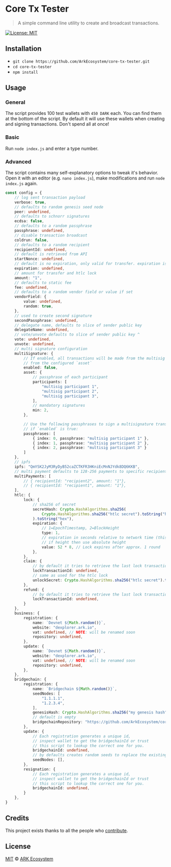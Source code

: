 # Core Tx Tester

> A simple command line utility to create and broadcast transactions.

[![License: MIT](https://badgen.now.sh/badge/license/MIT/green)](https://opensource.org/licenses/MIT)

## Installation
- `git clone https://github.com/ArkEcosystem/core-tx-tester.git`
- `cd core-tx-tester`
- `npm install`

## Usage

### General
The script provides 100 test wallets with `450 DARK` each. You can find them at the
bottom of the script. By default it will use these wallets when creating and signing transactions. Don't spend all at once!

### Basic
Run `node index.js` and enter a type number.

### Advanced
The script contains many self-explanatory options to tweak it's behavior. Open it with an editor (e.g. `nano index.js`), make modifications and run `node index.js` again.

```ts
const config = {
    // log sent transaction payload
    verbose: true,
    // defaults to random genesis seed node
    peer: undefined,
    // defaults to schnorr signatures
    ecdsa: false,
    // defaults to a random passphrase
    passphrase: undefined,
    // disable transaction broadcast
    coldrun: false,
    // defaults to a random recipient
    recipientId: undefined,
    // default is retrieved from API
    startNonce: undefined,
    // default is no expiration, only valid for transfer. expiration is by block height
    expiration: undefined,
    // amount for transfer and htlc lock
    amount: "1",
    // defaults to static fee
    fee: undefined,
    // defaults to a random vendor field or value if set
    vendorField: {
        value: undefined,
        random: true,
    },
    // used to create second signature
    secondPassphrase: undefined,
    // delegate name, defaults to slice of sender public key
    delegateName: undefined,
    // vote/unvote defaults to slice of sender public key ^
    vote: undefined,
    unvote: undefined,
    // multi signature configuration
    multiSignature: {
        // If enabled, all transactions will be made from the multisig wallet that is derived
        // from the configured `asset`
        enabled: false,
        asset: {
            // passphrase of each participant
            participants: [
                "multisig participant 1",
                "multisig participant 2",
                "multisig participant 3",
            ],
            // mandatory signatures
            min: 2,
        },

        // Use the following passphrases to sign a multisignature transaction for the configured `asset`
        // if `enabled` is true:
        passphrases: [
            { index: 0, passphrase: "multisig participant 1" },
            { index: 1, passphrase: "multisig participant 2" },
            { index: 2, passphrase: "multisig participant 3" }
        ]
    },
    // ipfs
    ipfs: "QmYSK2JyM3RyDyB52caZCTKFR3HKniEcMnNJYdk8DQ6KKB",
    // multi payment defaults to 128-256 payments to specific recipients
    multiPayments: [
        // { recipientId: "recipient2", amount: "1"},
        // { recipientId: "recipient1", amount: "1"},
    ],
    htlc: {
        lock: {
            // sha256 of secret
            secretHash: Crypto.HashAlgorithms.sha256(
                Crypto.HashAlgorithms.sha256("htlc secret").toString("hex").slice(0, 32)
            ).toString("hex"),
            expiration: {
                // 1=EpochTimestamp, 2=BlockHeight
                type: 1,
                // expiration in seconds relative to network time (this scripts reads the network time)
                // if height then use absolute height
                value: 52 * 8, // Lock expires after approx. 1 round
            },
        },
        claim: {
            // by default it tries to retrieve the last lock transaction id from given sender via API
            lockTransactionId: undefined,
            // same as used for the htlc lock
            unlockSecret: Crypto.HashAlgorithms.sha256("htlc secret").toString("hex").slice(0, 32)
        },
        refund: {
            // by default it tries to retrieve the last lock transaction id from given sender via API
            lockTransactionId: undefined,
        }
    },
    business: {
        registration: {
            name: `Devnet ${Math.random()}`,
            website: "dexplorer.ark.io",
            vat: undefined, // NOTE: will be renamed soon
            repository: undefined,
        },
        update: {
            name: `Devnet ${Math.random()}`,
            website: "dexplorer.ark.io",
            vat: undefined, // NOTE: will be renamed soon
            repository: undefined,
        },
    },
    bridgechain: {
        registration: {
            name: `Bridgechain ${Math.random()}`,
            seedNodes: [
                "1.1.1.1",
                "1.2.3.4",
            ],
            genesisHash: Crypto.HashAlgorithms.sha256("my genesis hash").toString("hex"),
            // default is empty
            bridgechainRepository: "https://github.com/ArkEcosystem/core",
        },
        update: {
            // Each registration generates a unique id, 
            // inspect wallet to get the bridgechainId or trust
            // this script to lookup the correct one for you.
            bridgechainId: undefined,
            // by defaults creates random seeds to replace the existing ones.
            seedNodes: [],
        },
        resignation: {
            // Each registration generates a unique id, 
            // inspect wallet to get the bridgechainId or trust
            // this script to lookup the correct one for you.
            bridgechainId: undefined,
        }
    },
}
```

## Credits

This project exists thanks to all the people who [contribute](../../contributors).

## License

[MIT](LICENSE) © [ARK Ecosystem](https://ark.io)
